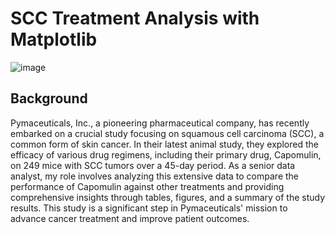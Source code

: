 # SCC Treatment Analysis with Matplotlib

![image](https://user-images.githubusercontent.com/112406455/210905367-d528947b-4897-49ae-a416-82545974dc63.png)

## Background
Pymaceuticals, Inc., a pioneering pharmaceutical company, has recently embarked on a crucial study focusing on squamous cell carcinoma (SCC), a common form of skin cancer. In their latest animal study, they explored the efficacy of various drug regimens, including their primary drug, Capomulin, on 249 mice with SCC tumors over a 45-day period. As a senior data analyst, my role involves analyzing this extensive data to compare the performance of Capomulin against other treatments and providing comprehensive insights through tables, figures, and a summary of the study results. This study is a significant step in Pymaceuticals' mission to advance cancer treatment and improve patient outcomes.